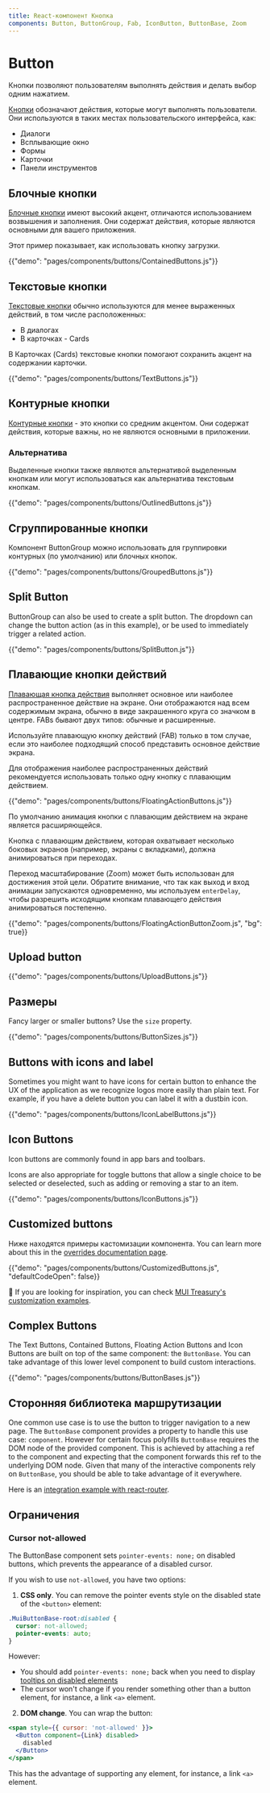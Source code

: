 ```yaml
---
title: React-компонент Кнопка
components: Button, ButtonGroup, Fab, IconButton, ButtonBase, Zoom
---
```


# Button

<p class="description">Кнопки позволяют пользователям выполнять действия и делать выбор одним нажатием.</p>

[Кнопки](https://material.io/design/components/buttons.html) обозначают действия, которые могут выполнять пользователи. Они используются в таких местах пользовательского интерфейса, как:

- Диалоги
- Всплывающие окно
- Формы
- Карточки
- Панели инструментов

## Блочные кнопки

[Блочные кнопки](https://material.io/design/components/buttons.html#contained-button) имеют высокий акцент, отличаются использованием возвышения и заполнения. Они содержат действия, которые являются основными для вашего приложения.

Этот пример показывает, как использовать кнопку загрузки.

{{"demo": "pages/components/buttons/ContainedButtons.js"}}

## Текстовые кнопки

[Текстовые кнопки](https://material.io/design/components/buttons.html#text-button) обычно используются для менее выраженных действий, в том числе расположенных:

- В диалогах
- В карточках - Cards

В Карточках (Cards) текстовые кнопки помогают сохранить акцент на содержании карточки.

{{"demo": "pages/components/buttons/TextButtons.js"}}

## Контурные кнопки

[Контурные кнопки](https://material.io/design/components/buttons.html#outlined-button) - это кнопки со средним акцентом. Они содержат действия, которые важны, но не являются основными в приложении.

### Альтернатива

Выделенные кнопки также являются альтернативой выделенным кнопкам или могут использоваться как альтернатива текстовым кнопкам.

{{"demo": "pages/components/buttons/OutlinedButtons.js"}}

## Сгруппированные кнопки

Компонент ButtonGroup можно использовать для группировки контурных (по умолчанию) или блочных кнопок.

{{"demo": "pages/components/buttons/GroupedButtons.js"}}

## Split Button

ButtonGroup can also be used to create a split button. The dropdown can change the button action (as in this example), or be used to immediately trigger a related action.

{{"demo": "pages/components/buttons/SplitButton.js"}}

## Плавающие кнопки действий

[Плавающая кнопка действия](https://material.io/design/components/buttons-floating-action-button.html) выполняет основное или наиболее распространенное действие на экране. Они отображаются над всем содержимым экрана, обычно в виде закрашенного круга со значком в центре. FABs бывают двух типов: обычные и расширенные.

Используйте плавающую кнопку действий (FAB) только в том случае, если это наиболее подходящий способ представить основное действие экрана.

Для отображения наиболее распространенных действий рекомендуется использовать только одну кнопку с плавающим действием.

{{"demo": "pages/components/buttons/FloatingActionButtons.js"}}

По умолчанию анимация кнопки с плавающим действием на экране является расширяющейся.

Кнопка с плавающим действием, которая охватывает несколько боковых экранов (например, экраны с вкладками), должна анимироваться при переходах.

Переход масштабирование (Zoom) может быть использован для достижения этой цели. Обратите внимание, что так как выход и вход анимации запускаются одновременно, мы используем ` enterDelay `, чтобы разрешить исходящим кнопкам плавающего действия анимироваться постепенно.

{{"demo": "pages/components/buttons/FloatingActionButtonZoom.js", "bg": true}}

## Upload button

{{"demo": "pages/components/buttons/UploadButtons.js"}}

## Размеры

Fancy larger or smaller buttons? Use the `size` property.

{{"demo": "pages/components/buttons/ButtonSizes.js"}}

## Buttons with icons and label

Sometimes you might want to have icons for certain button to enhance the UX of the application as we recognize logos more easily than plain text. For example, if you have a delete button you can label it with a dustbin icon.

{{"demo": "pages/components/buttons/IconLabelButtons.js"}}

## Icon Buttons

Icon buttons are commonly found in app bars and toolbars.

Icons are also appropriate for toggle buttons that allow a single choice to be selected or deselected, such as adding or removing a star to an item.

{{"demo": "pages/components/buttons/IconButtons.js"}}

## Customized buttons

Ниже находятся примеры кастомизации компонента. You can learn more about this in the [overrides documentation page](/customization/components/).

{{"demo": "pages/components/buttons/CustomizedButtons.js", "defaultCodeOpen": false}}

👑 If you are looking for inspiration, you can check [MUI Treasury's customization examples](https://mui-treasury.com/components/button).

## Complex Buttons

The Text Buttons, Contained Buttons, Floating Action Buttons and Icon Buttons are built on top of the same component: the `ButtonBase`. You can take advantage of this lower level component to build custom interactions.

{{"demo": "pages/components/buttons/ButtonBases.js"}}

## Сторонняя библиотека маршрутизации

One common use case is to use the button to trigger navigation to a new page. The `ButtonBase` component provides a property to handle this use case: `component`. However for certain focus polyfills `ButtonBase` requires the DOM node of the provided component. This is achieved by attaching a ref to the component and expecting that the component forwards this ref to the underlying DOM node. Given that many of the interactive components rely on `ButtonBase`, you should be able to take advantage of it everywhere.

Here is an [integration example with react-router](/guides/composition/#button).

## Ограничения

### Cursor not-allowed

The ButtonBase component sets `pointer-events: none;` on disabled buttons, which prevents the appearance of a disabled cursor.

If you wish to use `not-allowed`, you have two options:

1. **CSS only**. You can remove the pointer events style on the disabled state of the `<button>` element:

  ```css
  .MuiButtonBase-root:disabled {
    cursor: not-allowed;
    pointer-events: auto;
  }
  ```

However:

- You should add `pointer-events: none;` back when you need to display [tooltips on disabled elements](/components/tooltips/#disabled-elements)
- The cursor won't change if you render something other than a button element, for instance, a link `<a>` element.

2. **DOM change**. You can wrap the button:

  ```jsx
  <span style={{ cursor: 'not-allowed' }}>
    <Button component={Link} disabled>
      disabled
    </Button>
  </span>
  ```

This has the advantage of supporting any element, for instance, a link `<a>` element.